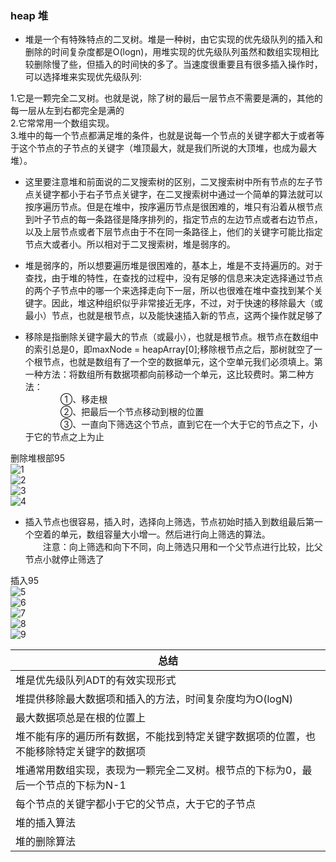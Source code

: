 ### heap 堆

* 堆是一个有特殊特点的二叉树。堆是一种树，由它实现的优先级队列的插入和删除的时间复杂度都是O(logn)，用堆实现的优先级队列虽然和数组实现相比较删除慢了些，但插入的时间快的多了。当速度很重要且有很多插入操作时，可以选择堆来实现优先级队列:  


1.它是一颗完全二叉树。也就是说，除了树的最后一层节点不需要是满的，其他的每一层从左到右都完全是满的  
2.它常常用一个数组实现。  
3.堆中的每一个节点都满足堆的条件，也就是说每一个节点的关键字都大于或者等于这个节点的子节点的关键字（堆顶最大，就是我们所说的大顶堆，也成为最大堆）。

* 这里要注意堆和前面说的二叉搜索树的区别，二叉搜索树中所有节点的左子节点关键字都小于右子节点关键字，在二叉搜索树中通过一个简单的算法就可以按序遍历节点。但是在堆中，按序遍历节点是很困难的，堆只有沿着从根节点到叶子节点的每一条路径是降序排列的，指定节点的左边节点或者右边节点，以及上层节点或者下层节点由于不在同一条路径上，他们的关键字可能比指定节点大或者小。所以相对于二叉搜索树，堆是弱序的。

* 堆是弱序的，所以想要遍历堆是很困难的，基本上，堆是不支持遍历的。对于查找，由于堆的特性，在查找的过程中，没有足够的信息来决定选择通过节点的两个子节点中的哪一个来选择走向下一层，所以也很难在堆中查找到某个关键字。因此，堆这种组织似乎非常接近无序，不过，对于快速的移除最大（或最小）节点，也就是根节点，以及能快速插入新的节点，这两个操作就足够了

* 移除是指删除关键字最大的节点（或最小），也就是根节点。根节点在数组中的索引总是0，即maxNode = heapArray[0];移除根节点之后，那树就空了一个根节点，也就是数组有了一个空的数据单元，这个空单元我们必须填上。第一种方法：将数组所有数据项都向前移动一个单元，这比较费时。第二种方法：  
　　　　①、移走根  
　　　　②、把最后一个节点移动到根的位置  
　　　　③、一直向下筛选这个节点，直到它在一个大于它的节点之下，小于它的节点之上为止

删除堆根部95  
![1](images/图片1.png "1")  
![2](images/图片2.png "2")  
![3](images/图片3.png "3")  
![4](images/图片4.png "4")  


* 插入节点也很容易，插入时，选择向上筛选，节点初始时插入到数组最后第一个空着的单元，数组容量大小增一。然后进行向上筛选的算法。   
　　注意：向上筛选和向下不同，向上筛选只用和一个父节点进行比较，比父节点小就停止筛选了


插入95  
![5](images/图片5.png "5")  
![6](images/图片6.png "6")  
![7](images/图片7.png "7")  
![8](images/图片8.png "8")  
![9](images/图片9.png "9")  



|总结|
|----|
|堆是优先级队列ADT的有效实现形式|
|堆提供移除最大数据项和插入的方法，时间复杂度均为O(logN)|
|最大数据项总是在根的位置上|
|堆不能有序的遍历所有数据，不能找到特定关键字数据项的位置，也不能移除特定关键字的数据项|
|堆通常用数组实现，表现为一颗完全二叉树。根节点的下标为0，最后一个节点的下标为N-1|
|每个节点的关键字都小于它的父节点，大于它的子节点|
|堆的插入算法|
|堆的删除算法|















